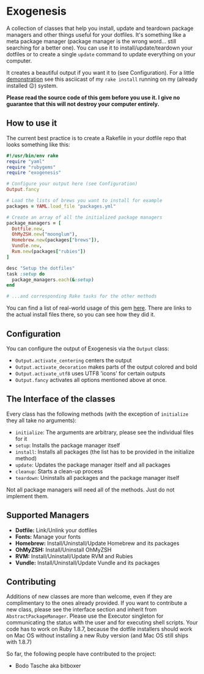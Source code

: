 # Exogenesis

A collection of classes that help you install, update and teardown package managers and other things useful for your dotfiles. It's something like a meta package manager (package manager is the wrong word... still searching for a better one). You can use it to install/update/teardown your dotfiles or to create a single `update` command to update everything on your computer.

It creates a beautiful output if you want it to (see Configuration). For a little [demonstration](http://ascii.io/a/2491) see this asciicast of my `rake install` running on my (already installed :wink:) system.

**Please read the source code of this gem before you use it. I give no guarantee that this will not destroy your computer entirely.**

## How to use it

The current best practice is to create a Rakefile in your dotfile repo that looks something like this:

```ruby
#!/usr/bin/env rake
require "yaml"
require "rubygems"
require "exogenesis"

# Configure your output here (see Configuration)
Output.fancy

# Load the lists of brews you want to install for example
packages = YAML.load_file "packages.yml"

# Create an array of all the initialized package managers
package_managers = [
  Dotfile.new,
  OhMyZSH.new("moonglum"),
  Homebrew.new(packages["brews"]),
  Vundle.new,
  Rvm.new(packages["rubies"])
]

desc "Setup the dotfiles"
task :setup do
  package_managers.each(&:setup)
end

# ...and corresponding Rake tasks for the other methods
```

You can find a list of real-world usage of this gem [here](https://github.com/moonglum/exogenesis/wiki/List-of-Users). There are links to the actual install files there, so you can see how they did it.

## Configuration

You can configure the output of Exogenesis via the `Output` class:

* `Output.activate_centering` centers the output
* `Output.activate_decoration` makes parts of the output colored and bold
* `Output.activate_utf8` uses UTF8 'icons' for certain outputs
* `Output.fancy` activates all options mentioned above at once.

## The Interface of the classes

Every class has the following methods (with the exception of `initialize` they all take no arguments):

* `initialize`: The arguments are arbitrary, please see the individual files for it
* `setup`: Installs the package manager itself
* `install`: Installs all packages (the list has to be provided in the initialize method)
* `update`: Updates the package manager itself and all packages
* `cleanup`: Starts a clean-up process
* `teardown`: Uninstalls all packages and the package manager itself

Not all package managers will need all of the methods. Just do not implement them.

## Supported Managers

* **Dotfile:** Link/Unlink your dotfiles
* **Fonts:** Manage your fonts
* **Homebrew:** Install/Uninstall/Update Homebrew and its packages
* **OhMyZSH:** Install/Uninstall OhMyZSH
* **RVM:** Install/Uninstall/Update RVM and Rubies
* **Vundle:** Install/Uninstall/Update Vundle and its packages

## Contributing

Additions of new classes are more than welcome, even if they are complimentary to the ones already provided. If you want to contribute a new class, please see the interface section and inherit from `AbstractPackageManager`. Please use the Executor singleton for communicating the status with the user and for executing shell scripts.
Your code has to work on Ruby 1.8.7, because the dotfile installers should work on Mac OS without installing a new Ruby version (and Mac OS still ships with 1.8.7)

So far, the following people have contributed to the project:

* Bodo Tasche aka bitboxer
